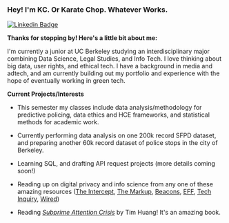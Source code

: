 <!-- ### Hi there 👋

<!--
**kch0p/kch0p** is a ✨ _special_ ✨ repository because its `README.md` (this file) appears on your GitHub profile.

Here are some ideas to get you started:

- 🔭 I’m currently working on ...
- 🌱 I’m currently learning ...
- 👯 I’m looking to collaborate on ...
- 🤔 I’m looking for help with ...
- 💬 Ask me about ...
- 📫 How to reach me: ...
- 😄 Pronouns: ...
- ⚡ Fun fact: ...
--> 



### Hey! I'm KC. Or Karate Chop. Whatever Works.

[![Linkedin Badge](https://img.shields.io/badge/-LinkedIn-0e76a8?style=flat-square&logo=Linkedin&logoColor=white)](https://www.linkedin.com/in/karatechop/)

**Thanks for stopping by! Here's a little bit about me:**

I'm currently a junior at UC Berkeley studying an interdisciplinary major combining Data Science, Legal Studies, and Info Tech. I love thinking about big data, user rights, and ethical tech. I have a background in media and adtech, and am currently building out my portfolio and experience with the hope of eventually working in green tech. 

**Current Projects/Interests**

- This semester my classes include data analysis/methodology for predictive policing, data ethics and HCE frameworks, and statistical methods for academic work.

- Currently performing data analysis on one 200k record SFPD dataset, and preparing another 60k record dataset of police stops in the city of Berkeley. 

- Learning SQL, and drafting API request projects (more details coming soon!)

- Reading up on digital privacy and info science from any one of these amazing resources ([The Intercept](https://theintercept.com/technology/), [The Markup](https://themarkup.org/), [Beacons](https://logicmag.io/beacons/), [EFF](https://www.eff.org/), [Tech Inquiry](https://techinquiry.org/), [Wired](https://www.wired.com/category/security/))
- Reading [*Subprime Attention Crisis*](https://us.macmillan.com/books/9780374538651/subprimeattentioncrisis) by Tim Huang! It's an amazing book. 


